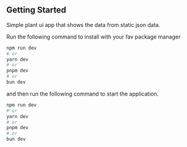 ## Getting Started

Simple plant ui app that shows the data from static json data.

Run the following command to install with your fav package manager

```bash
npm run dev
# or
yarn dev
# or
pnpm dev
# or
bun dev
```

and then run the following command to start the application.

```bash
npm run dev
# or
yarn dev
# or
pnpm dev
# or
bun dev
```
